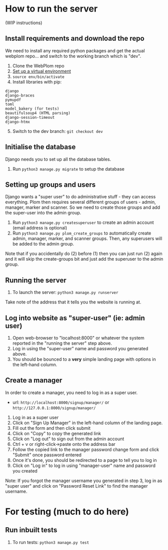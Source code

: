 # How to run the server

(WIP instructions)

## Install requirements and download the repo

We need to install any required python packages and get the actual webplom repo... and switch to the working branch which is "dev".

1. Clone the WebPlom repo
2. [Set up a virtual environment](https://docs.python.org/3/library/venv.html) 
3. `source env/bin/activate`
4. Install libraries with pip: 
```
django
django-braces
pymupdf
toml
model_bakery (for tests)
beautifulsoup4 (HTML parsing)
django-session-timeout
django-htmx
```
5. Switch to the dev branch: `git checkout dev`

## Initialise the database
Django needs you to set up all the database tables.

1. Run `python3 manage.py migrate` to setup the database

## Setting up groups and users
Django wants a "super user" to do administrative stuff - they can
access everything. Plom then requires several different groups of
users - admin, manager, marker and scanner. So we need to create those
groups and add the super-user into the admin group.

1. Run `python3 manage.py createsuperuser` to create an admin account (email address is optional)
2. Run `python3 manage.py plom_create_groups` to automatically create admin, manager, marker, and scanner groups. Then, any superusers will be added to the admin group.

Note that if you accidentally do (2) before (1) then you can just run (2) again and it will skip the create-groups bit and just add the superuser to the admin group.


## Running the server

1. To launch the server: `python3 manage.py runserver`

Take note of the address that it tells you the website is running at.

## Log into website as "super-user" (ie: admin user)
1. Open web-browser to "localhost:8000" or whatever the system reported in the "running the server" step above.
2. Log in using the "super-user" name and password you generated above.
3. You should be bounced to a **very** simple landing page with options in the left-hand column.

## Create a manager
In order to create a manager, you need to log in as a super user.
- url: `http://localhost:8000/signup/manager/` or `http://127.0.0.1:8000/signup/manager/`
1. Log in as a super user
2. Click on "Sign Up Manager" in the left-hand column of the landing page.
3. Fill out the form and then click submit 
4. Click on "Copy" to copy the generated link
5. Click on "Log out" to sign out from the admin account
6. Ctrl + v or right-click->paste onto the address bar
7. Follow the copied link to the manager password change form and click "Submit" once password entered
8. Once it's done, you should be redirected to a page to tell you to log in
9. Click on "Log in" to log in using "manager-user" name and password you created 

Note:
If you forgot the manager username you generated in step 3, log in as "super user" and click on "Password Reset Link"
to find the manager username.  


# For testing (much to do here)

## Run inbuilt tests

1. To run tests: `python3 manage.py test`

